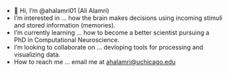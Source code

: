 - 👋 Hi, I’m @ahalamri01 (Ali Alamri)
- I’m interested in ... how the brain makes decisions using incoming stimuli and stored information (memories). 
- I’m currently learning ... how to become a better scientist pursuing a PhD in Computational Neuroscience. 
- I’m looking to collaborate on ... devloping tools for processing and visualizing data. 
- How to reach me ... email me at ahalamri@uchicago.edu

<!---
ahalamri01/ahalamri01 is a ✨ special ✨ repository because its `README.md` (this file) appears on your GitHub profile.
You can click the Preview link to take a look at your changes.
--->

